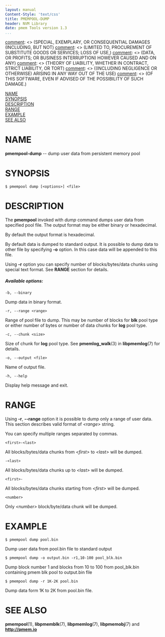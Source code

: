 ```yaml
---
layout: manual
Content-Style: 'text/css'
title: PMEMPOOL-DUMP
header: NVM Library
date: pmem Tools version 1.3
...
```


[comment]: <> (Copyright 2016-2017, Intel Corporation)

[comment]: <> (Redistribution and use in source and binary forms, with or without)
[comment]: <> (modification, are permitted provided that the following conditions)
[comment]: <> (are met:)
[comment]: <> (    * Redistributions of source code must retain the above copyright)
[comment]: <> (      notice, this list of conditions and the following disclaimer.)
[comment]: <> (    * Redistributions in binary form must reproduce the above copyright)
[comment]: <> (      notice, this list of conditions and the following disclaimer in)
[comment]: <> (      the documentation and/or other materials provided with the)
[comment]: <> (      distribution.)
[comment]: <> (    * Neither the name of the copyright holder nor the names of its)
[comment]: <> (      contributors may be used to endorse or promote products derived)
[comment]: <> (      from this software without specific prior written permission.)

[comment]: <> (THIS SOFTWARE IS PROVIDED BY THE COPYRIGHT HOLDERS AND CONTRIBUTORS)
[comment]: <> ("AS IS" AND ANY EXPRESS OR IMPLIED WARRANTIES, INCLUDING, BUT NOT)
[comment]: <> (LIMITED TO, THE IMPLIED WARRANTIES OF MERCHANTABILITY AND FITNESS FOR)
[comment]: <> (A PARTICULAR PURPOSE ARE DISCLAIMED. IN NO EVENT SHALL THE COPYRIGHT)
[comment]: <> (OWNER OR CONTRIBUTORS BE LIABLE FOR ANY DIRECT, INDIRECT, INCIDENTAL,)
[comment]: <> (SPECIAL, EXEMPLARY, OR CONSEQUENTIAL DAMAGES (INCLUDING, BUT NOT)
[comment]: <> (LIMITED TO, PROCUREMENT OF SUBSTITUTE GOODS OR SERVICES; LOSS OF USE,)
[comment]: <> (DATA, OR PROFITS; OR BUSINESS INTERRUPTION) HOWEVER CAUSED AND ON ANY)
[comment]: <> (THEORY OF LIABILITY, WHETHER IN CONTRACT, STRICT LIABILITY, OR TORT)
[comment]: <> ((INCLUDING NEGLIGENCE OR OTHERWISE) ARISING IN ANY WAY OUT OF THE USE)
[comment]: <> (OF THIS SOFTWARE, EVEN IF ADVISED OF THE POSSIBILITY OF SUCH DAMAGE.)

[comment]: <> (pmempool-dump.1 -- man page for pmempool-dump)

[NAME](#name)<br />
[SYNOPSIS](#synopsis)<br />
[DESCRIPTION](#description)<br />
[RANGE](#range)<br />
[EXAMPLE](#example)<br />
[SEE ALSO](#see-also)<br />


# NAME #

**pmempool-dump** -- dump user data from persistent memory pool


# SYNOPSIS #

```
$ pmempool dump [<options>] <file>
```


# DESCRIPTION #

The **pmempool** invoked with *dump* command dumps user data from specified pool file.
The output format may be either binary or hexadecimal.

By default the output format is hexadecimal.

By default data is dumped to standard output. It is possible to dump data to other
file by specifying **-o** option. In this case data will be appended to this file.

Using **-r** option you can specify number of blocks/bytes/data chunks using
special text format. See **RANGE** section for details.

##### Available options: #####

`-b, --binary`

Dump data in binary format.

`-r, --range <range>`

Range of pool file to dump. This may be number of blocks for **blk** pool
type or either number of bytes or number of data chunks for **log** pool type.

`-c, --chunk <size>`

Size of chunk for **log** pool type. See **pmemlog_walk**(3) in **libpmemlog**(7) for details.

`-o, --output <file>`

Name of output file.

`-h, --help`

Display help message and exit.


# RANGE #

Using **-r**, **--range** option it is possible to dump only a range of user data.
This section describes valid format of *\<range\>* string.

You can specify multiple ranges separated by commas.

`<first>-<last>`

All blocks/bytes/data chunks from *\<first\>* to *\<last\>* will be dumped.

`-<last>`

All blocks/bytes/data chunks up to *\<last\>* will be dumped.

`<first>-`

All blocks/bytes/data chunks starting from *\<first\>* will be dumped.

`<number>`

Only *\<number\>* block/byte/data chunk will be dumped.


# EXAMPLE #

```
$ pmempool dump pool.bin
```

Dump user data from pool.bin file to standard output

```
$ pmempool dump -o output.bin -r1,10-100 pool_blk.bin
```

Dump block number 1 and blocks from 10 to 100 from pool_blk.bin
containing pmem blk pool to output.bin file

```
$ pmempool dump -r 1K-2K pool.bin
```

Dump data form 1K to 2K from pool.bin file.


# SEE ALSO #

**pmempool**(1), **libpmemblk**(7), **libpmemlog**(7),
**libpmemobj**(7) and **<http://pmem.io>**
